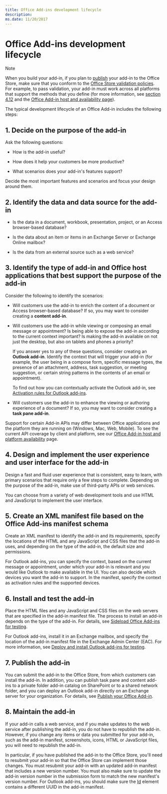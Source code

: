 ```yaml
---
title: Office Add-ins development lifecycle
description: 
ms.date: 11/20/2017 
---
```


# Office Add-ins development lifecycle

> [!NOTE]
> When you build your add-in, if you plan to [publish](../publish/publish.md) your add-in to the Office Store, make sure that you conform to the [Office Store validation policies](https://msdn.microsoft.com/en-us/library/jj220035.aspx). For example, to pass validation, your add-in must work across all platforms that support the methods that you define (for more information, see [section 4.12](https://msdn.microsoft.com/en-us/library/jj220035.aspx#Anchor_3) and the [Office Add-in host and availability page](https://dev.office.com/add-in-availability)).

The typical development lifecycle of an Office Add-in includes the following steps:


## 1. Decide on the purpose of the add-in
    
Ask the following questions:
    
- How is the add-in useful? 
        
- How does it help your customers be more productive?
        
- What scenarios does your add-in's features support?
    
Decide the most important features and scenarios and focus your design around them. 

    
## 2. Identify the data and data source for the add-in
    
- Is the data in a document, workbook, presentation, project, or an Access browser-based database? 
    
- Is the data about an item or items in an Exchange Server or Exchange Online mailbox? 
    
- Is the data from an external source such as a web service?

    
## 3. Identify the type of add-in and Office host applications that best support the purpose of the add-in
    
Consider the following to identify the scenarios:
    
- Will customers use the add-in to enrich the content of a document or Access browser-based database? If so, you may want to consider creating a **content add-in**. 
    
- Will customers use the add-in while viewing or composing an email message or appointment? Is being able to expose the add-in according to the current context important? Is making the add-in available on not just the desktop, but also on tablets and phones a priority?
    
	If you answer yes to any of these questions, consider creating an **Outlook add-in**. Identify the context that will trigger your add-in (for example, the user being in a compose form, specific message types, the presence of an attachment, address, task suggestion, or meeting suggestion, or certain string patterns in the contents of an email or appointment). 
        
	To find out how you can contextually activate the Outlook add-in, see [Activation rules for Outlook add-ins](https://docs.microsoft.com/en-us/outlook/add-ins/activation-rules). 
    
- Will customers use the add-in to enhance the viewing or authoring experience of a document? If so, you may want to consider creating a **task pane add-in**. 

Support for certain Add-in APIs may differ between Office applications and the platform they are running on (Windows, Mac, Web, Mobile). To see the current API coverage by client and platform, see our [Office Add-in host and platform availability](https://dev.office.com/add-in-availability) page.  

    
## 4. Design and implement the user experience and user interface for the add-in
    
Design a fast and fluid user experience that is consistent, easy to learn, with primary scenarios that require only a few steps to complete. Depending on the purpose of the add-in, make use of third-party APIs or web services.
    
You can choose from a variety of web development tools and use HTML and JavaScript to implement the user interface.

    
## 5. Create an XML manifest file based on the Office Add-ins manifest schema
    
Create an XML manifest to identify the add-in and its requirements, specify the locations of the HTML and any JavaScript and CSS files that the add-in uses, and depending on the type of the add-in, the default size and permissions.
    
For Outlook add-ins, you can specify the context, based on the current message or appointment, under which your add-in is relevant and you would like Outlook to make available in the UI. You can also decide which devices you want the add-in to support. In the manifest, specify the context as activation rules and the supported devices.
    

## 6. Install and test the add-in
    
Place the HTML files and any JavaScript and CSS files on the web servers that are specified in the add-in manifest file. The process to install an add-in depends on the type of the add-in. For details, see [Sideload Office Add-ins for testing](../testing/create-a-network-shared-folder-catalog-for-task-pane-and-content-add-ins.md).
    
For Outlook add-ins, install it in an Exchange mailbox, and specify the location of the add-in manifest file in the Exchange Admin Center (EAC). For more information, see [Deploy and install Outlook add-ins for testing](https://docs.microsoft.com/en-us/outlook/add-ins/testing-and-tips).

    
## 7. Publish the add-in
    
You can submit the add-in to the Office Store, from which customers can install the add-in. In addition, you can publish task pane and content add-ins to a private folder add-in catalog on SharePoint or to a shared network folder, and you can deploy an Outlook add-in directly on an Exchange server for your organization. For details, see [Publish your Office Add-in](../publish/publish.md).
    
    
## 8. Maintain the add-in
    
If your add-in calls a web service, and if you make updates to the web service after publishing the add-in, you do not have to republish the add-in. However, if you change any items or data you submitted for your add-in, such as the add-in manifest, screenshots, icons, HTML or JavaScript files, you will need to republish the add-in. 
    
In particular, if you have published the add-in to the Office Store, you'll need to resubmit your add-in so that the Office Store can implement those changes. You must resubmit your add-in with an updated add-in manifest that includes a new version number. You must also make sure to update the add-in version number in the submission form to match the new manifest's version number. For Outlook add-ins, you should make sure the [Id](/reference/manifest/id.md) element contains a different UUID in the add-in manifest.
    

